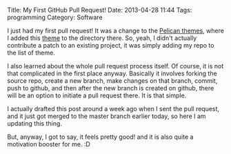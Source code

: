 Title: My First GitHub Pull Request!
Date: 2013-04-28 11:44
Tags: programming
Category: Software

I just had my first pull request! It was a change to the [Pelican themes][l1], where I added this [theme][l2] to the directory there. So, yeah, I didn't actually contribute a patch to an existing project, it was simply adding my repo to the list of theme.

I also learned about the whole pull request process itself. Of course, it is not that complicated in the first place anyway. Basically it involves forking the source repo, create a new branch, make changes on that branch, commit, push to github, and then after the new branch is created on github, there will be an option to initiate a pull request there. It is that simple.

I actually drafted this post around a week ago when I sent the pull request, and it just got merged to the master branch earlier today, so here I am updating this thing.

But, anyway, I got to say, it feels pretty good! and it is also quite a motivation booster for me. :D

[l1]: https://github.com/getpelican/pelican-themes
[l2]: https://github.com/hdra/pelican-cait
